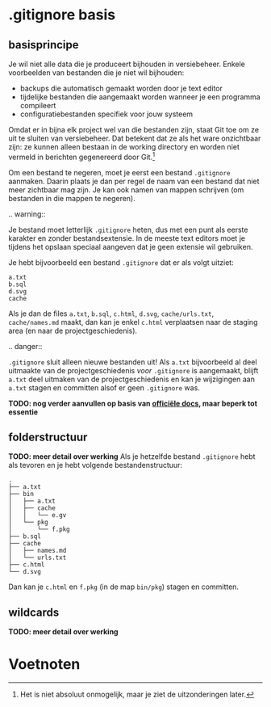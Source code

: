 # .gitignore basis

## basisprincipe
Je wil niet alle data die je produceert bijhouden in versiebeheer. Enkele voorbeelden van bestanden die je niet wil bijhouden:

* backups die automatisch gemaakt worden door je text editor
* tijdelijke bestanden die aangemaakt worden wanneer je een programma compileert
* configuratiebestanden specifiek voor jouw systeem

Omdat er in bijna elk project wel van die bestanden zijn, staat Git toe om ze uit te sluiten van versiebeheer. Dat betekent dat ze als het ware onzichtbaar zijn: ze kunnen alleen bestaan in de working directory en worden niet vermeld in berichten gegenereerd door Git.[^1]

Om een bestand te negeren, moet je eerst een bestand `.gitignore` aanmaken. Daarin plaats je dan per regel de naam van een bestand dat niet meer zichtbaar mag zijn. Je kan ook namen van mappen schrijven (om bestanden in die mappen te negeren).

.. warning::

   Je bestand moet letterlijk `.gitignore` heten, dus met een punt als eerste karakter en zonder bestandsextensie. In de meeste text editors moet je tijdens het opslaan speciaal aangeven dat je geen extensie wil gebruiken.

Je hebt bijvoorbeeld een bestand `.gitignore` dat er als volgt uitziet:

```
a.txt
b.sql
d.svg
cache
```

Als je dan de files `a.txt`, `b.sql`, `c.html`, `d.svg`, `cache/urls.txt`, `cache/names.md` maakt, dan kan je enkel `c.html` verplaatsen naar de staging area (en naar de projectgeschiedenis).

.. danger::

   `.gitignore` sluit alleen nieuwe bestanden uit! Als `a.txt` bijvoorbeeld al deel uitmaakte van de projectgeschiedenis *voor* `.gitignore` is aangemaakt, blijft `a.txt` deel uitmaken van de projectgeschiedenis en kan je wijzigingen aan `a.txt` stagen en committen alsof er geen `.gitignore` was.

**TODO: nog verder aanvullen op basis van [officiële docs](https://git-scm.com/docs/gitignore), maar beperk tot essentie**

## folderstructuur
**TODO: meer detail over werking**
Als je hetzelfde bestand `.gitignore` hebt als tevoren en je hebt volgende bestandenstructuur:

```
.
├── a.txt
├── bin
│   ├── a.txt
│   ├── cache
│   │   └── e.gv
│   └── pkg
│       └── f.pkg
├── b.sql
├── cache
│   ├── names.md
│   └── urls.txt
├── c.html
└── d.svg
```

Dan kan je `c.html` en `f.pkg` (in de map `bin/pkg`) stagen en committen.

## wildcards
**TODO: meer detail over werking**


# Voetnoten
[^1]: Het is niet absoluut onmogelijk, maar je ziet de uitzonderingen later.
